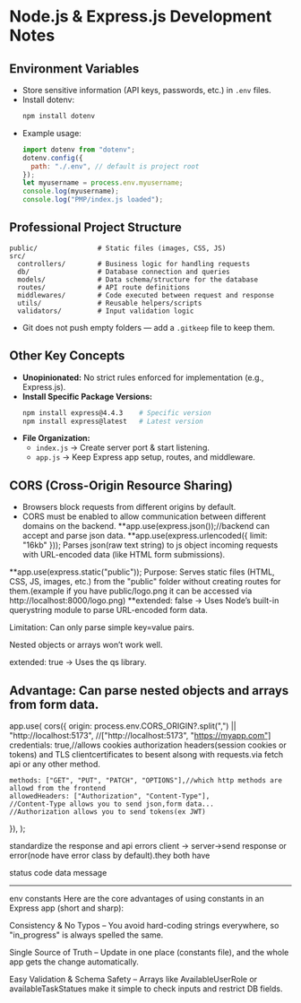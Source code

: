 # Node.js & Express.js Development Notes

## Environment Variables

- Store sensitive information (API keys, passwords, etc.) in `.env` files.
- Install dotenv:
  ```bash
  npm install dotenv
  ```
- Example usage:
  ```javascript
  import dotenv from "dotenv";
  dotenv.config({
    path: "./.env", // default is project root
  });
  let myusername = process.env.myusername;
  console.log(myusername);
  console.log("PMP/index.js loaded");
  ```

## Professional Project Structure

```
public/               # Static files (images, CSS, JS)
src/
  controllers/        # Business logic for handling requests
  db/                 # Database connection and queries
  models/             # Data schema/structure for the database
  routes/             # API route definitions
  middlewares/        # Code executed between request and response
  utils/              # Reusable helpers/scripts
  validators/         # Input validation logic
```

- Git does not push empty folders — add a `.gitkeep` file to keep them.

## Other Key Concepts

- **Unopinionated:** No strict rules enforced for implementation (e.g., Express.js).
- **Install Specific Package Versions:**
  ```bash
  npm install express@4.4.3    # Specific version
  npm install express@latest   # Latest version
  ```
- **File Organization:**
  - `index.js` → Create server port & start listening.
  - `app.js` → Keep Express app setup, routes, and middleware.

## CORS (Cross-Origin Resource Sharing)

- Browsers block requests from different origins by default.
- CORS must be enabled to allow communication between different domains on the backend.
  **app.use(express.json());//backend can accept and parse json data.
  **app.use(express.urlencoded({ limit: "16kb" })); Parses json(raw text string) to js object incoming requests with URL-encoded data (like HTML form submissions).

**app.use(express.static("public"));
Purpose: Serves static files (HTML, CSS, JS, images, etc.) from the "public" folder without creating routes for them.(example if you have public/logo.png it can be accessed via http://localhost:8000/logo.png)
**extended: false → Uses Node’s built-in querystring module to parse URL-encoded form data.

Limitation: Can only parse simple key=value pairs.

Nested objects or arrays won’t work well.

extended: true → Uses the qs library.

## Advantage: Can parse nested objects and arrays from form data.

app.use(
cors({
origin: process.env.CORS_ORIGIN?.split(",") || "http://localhost:5173",
//["http://localhost:5173", "https://myapp.com"]
credentials: true,//allows cookies authorization headers(session cookies or tokens) and TLS clientcertificates to besent alsong with requests.via fetch api or any other method.

    methods: ["GET", "PUT", "PATCH", "OPTIONS"],//which http methods are allowd from the frontend
    allowedHeaders: ["Authorization", "Content-Type"],
    //Content-Type allows you to send json,form data...
    //Authorization allows you to send tokens(ex JWT)

}),
);

standardize the response and api errors
client ->
server->send response or error(node have error class by default).they both have

status code
data
message

---

env
constants
Here are the core advantages of using constants in an Express app (short and sharp):

Consistency & No Typos – You avoid hard-coding strings everywhere, so "in_progress" is always spelled the same.

Single Source of Truth – Update in one place (constants file), and the whole app gets the change automatically.

Easy Validation & Schema Safety – Arrays like AvailableUserRole or availableTaskStatues make it simple to check inputs and restrict DB fields.
